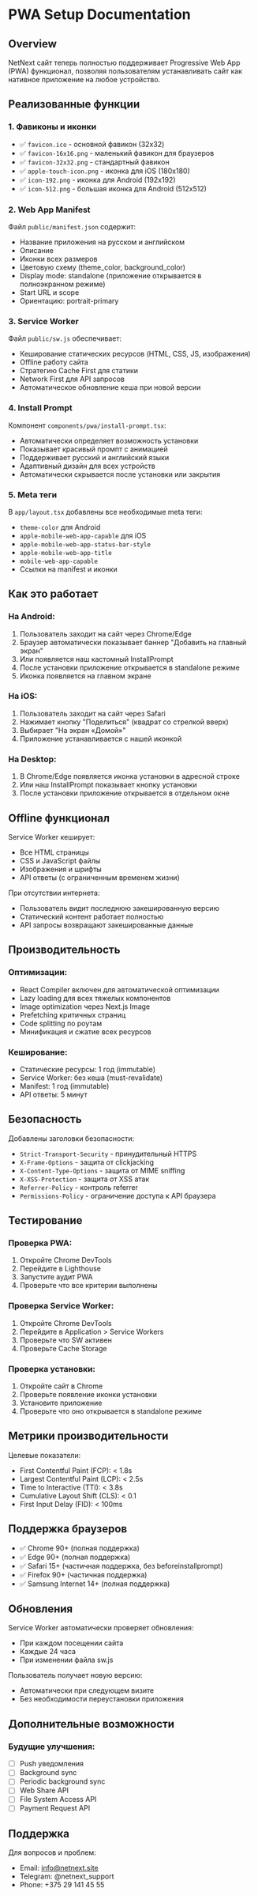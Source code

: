 # PWA Setup Documentation

## Overview
NetNext сайт теперь полностью поддерживает Progressive Web App (PWA) функционал, позволяя пользователям устанавливать сайт как нативное приложение на любое устройство.

## Реализованные функции

### 1. Фавиконы и иконки
- ✅ `favicon.ico` - основной фавикон (32x32)
- ✅ `favicon-16x16.png` - маленький фавикон для браузеров
- ✅ `favicon-32x32.png` - стандартный фавикон
- ✅ `apple-touch-icon.png` - иконка для iOS (180x180)
- ✅ `icon-192.png` - иконка для Android (192x192)
- ✅ `icon-512.png` - большая иконка для Android (512x512)

### 2. Web App Manifest
Файл `public/manifest.json` содержит:
- Название приложения на русском и английском
- Описание
- Иконки всех размеров
- Цветовую схему (theme_color, background_color)
- Display mode: standalone (приложение открывается в полноэкранном режиме)
- Start URL и scope
- Ориентацию: portrait-primary

### 3. Service Worker
Файл `public/sw.js` обеспечивает:
- Кеширование статических ресурсов (HTML, CSS, JS, изображения)
- Offline работу сайта
- Стратегию Cache First для статики
- Network First для API запросов
- Автоматическое обновление кеша при новой версии

### 4. Install Prompt
Компонент `components/pwa/install-prompt.tsx`:
- Автоматически определяет возможность установки
- Показывает красивый промпт с анимацией
- Поддерживает русский и английский языки
- Адаптивный дизайн для всех устройств
- Автоматически скрывается после установки или закрытия

### 5. Meta теги
В `app/layout.tsx` добавлены все необходимые meta теги:
- `theme-color` для Android
- `apple-mobile-web-app-capable` для iOS
- `apple-mobile-web-app-status-bar-style`
- `apple-mobile-web-app-title`
- `mobile-web-app-capable`
- Ссылки на manifest и иконки

## Как это работает

### На Android:
1. Пользователь заходит на сайт через Chrome/Edge
2. Браузер автоматически показывает баннер "Добавить на главный экран"
3. Или появляется наш кастомный InstallPrompt
4. После установки приложение открывается в standalone режиме
5. Иконка появляется на главном экране

### На iOS:
1. Пользователь заходит на сайт через Safari
2. Нажимает кнопку "Поделиться" (квадрат со стрелкой вверх)
3. Выбирает "На экран «Домой»"
4. Приложение устанавливается с нашей иконкой

### На Desktop:
1. В Chrome/Edge появляется иконка установки в адресной строке
2. Или наш InstallPrompt показывает кнопку установки
3. После установки приложение открывается в отдельном окне

## Offline функционал

Service Worker кеширует:
- Все HTML страницы
- CSS и JavaScript файлы
- Изображения и шрифты
- API ответы (с ограниченным временем жизни)

При отсутствии интернета:
- Пользователь видит последнюю закешированную версию
- Статический контент работает полностью
- API запросы возвращают закешированные данные

## Производительность

### Оптимизации:
- React Compiler включен для автоматической оптимизации
- Lazy loading для всех тяжелых компонентов
- Image optimization через Next.js Image
- Prefetching критичных страниц
- Code splitting по роутам
- Минификация и сжатие всех ресурсов

### Кеширование:
- Статические ресурсы: 1 год (immutable)
- Service Worker: без кеша (must-revalidate)
- Manifest: 1 год (immutable)
- API ответы: 5 минут

## Безопасность

Добавлены заголовки безопасности:
- `Strict-Transport-Security` - принудительный HTTPS
- `X-Frame-Options` - защита от clickjacking
- `X-Content-Type-Options` - защита от MIME sniffing
- `X-XSS-Protection` - защита от XSS атак
- `Referrer-Policy` - контроль referrer
- `Permissions-Policy` - ограничение доступа к API браузера

## Тестирование

### Проверка PWA:
1. Откройте Chrome DevTools
2. Перейдите в Lighthouse
3. Запустите аудит PWA
4. Проверьте что все критерии выполнены

### Проверка Service Worker:
1. Откройте Chrome DevTools
2. Перейдите в Application > Service Workers
3. Проверьте что SW активен
4. Проверьте Cache Storage

### Проверка установки:
1. Откройте сайт в Chrome
2. Проверьте появление иконки установки
3. Установите приложение
4. Проверьте что оно открывается в standalone режиме

## Метрики производительности

Целевые показатели:
- First Contentful Paint (FCP): < 1.8s
- Largest Contentful Paint (LCP): < 2.5s
- Time to Interactive (TTI): < 3.8s
- Cumulative Layout Shift (CLS): < 0.1
- First Input Delay (FID): < 100ms

## Поддержка браузеров

- ✅ Chrome 90+ (полная поддержка)
- ✅ Edge 90+ (полная поддержка)
- ✅ Safari 15+ (частичная поддержка, без beforeinstallprompt)
- ✅ Firefox 90+ (частичная поддержка)
- ✅ Samsung Internet 14+ (полная поддержка)

## Обновления

Service Worker автоматически проверяет обновления:
- При каждом посещении сайта
- Каждые 24 часа
- При изменении файла sw.js

Пользователь получает новую версию:
- Автоматически при следующем визите
- Без необходимости переустановки приложения

## Дополнительные возможности

### Будущие улучшения:
- [ ] Push уведомления
- [ ] Background sync
- [ ] Periodic background sync
- [ ] Web Share API
- [ ] File System Access API
- [ ] Payment Request API

## Поддержка

Для вопросов и проблем:
- Email: info@netnext.site
- Telegram: @netnext_support
- Phone: +375 29 141 45 55
